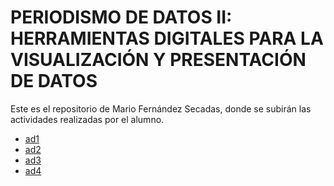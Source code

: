 # PERIODISMO DE DATOS II: HERRAMIENTAS DIGITALES PARA LA VISUALIZACIÓN Y PRESENTACIÓN DE DATOS

Este es el repositorio de Mario Fernández Secadas, donde se subirán las actividades realizadas por el alumno.

- [ad1](https://github.com/nebrijas/periodismodedatos-mariofs17/blob/main/ad1.md)
- [ad2](https://github.com/nebrijas/periodismodedatos-mariofs17/blob/main/ad2.md)
- [ad3](https://github.com/nebrijas/periodismodedatos-mariofs17/blob/main/ad3.md)
- [ad4](https://github.com/nebrijas/periodismodedatos-mariofs17/blob/main/api-pandas-folium.ipynb)
